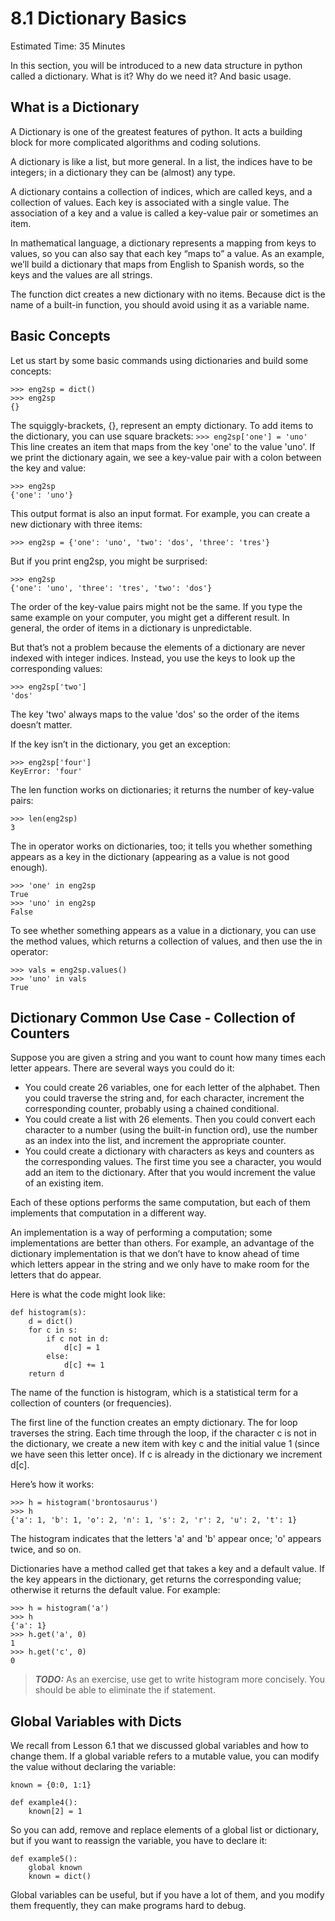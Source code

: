 # 8.1 Dictionary Basics

Estimated Time: 35 Minutes

In this section, you will be introduced to a new data structure in python called a dictionary. What is it? Why do we need it? And basic usage.

## What is a Dictionary 
A Dictionary is one of the greatest features of python. It acts a building block for more complicated algorithms and coding solutions.

A dictionary is like a list, but more general. In a list, the indices have to be integers; in a dictionary they can be (almost) any type.

A dictionary contains a collection of indices, which are called keys, and a collection of values. Each key is associated with a single value. The association of a key and a value is called a key-value pair or sometimes an item.

In mathematical language, a dictionary represents a mapping from keys to values, so you can also say that each key “maps to” a value. As an example, we’ll build a dictionary that maps from English to Spanish words, so the keys and the values are all strings.

The function dict creates a new dictionary with no items. Because dict is the name of a built-in function, you should avoid using it as a variable name.

## Basic Concepts
Let us start by some basic commands using dictionaries and build some concepts:
```
>>> eng2sp = dict()
>>> eng2sp
{}
```

The squiggly-brackets, {}, represent an empty dictionary. To add items to the dictionary, you can use square brackets: `>>> eng2sp['one'] = 'uno'`
This line creates an item that maps from the key 'one' to the value 'uno'. If we print the dictionary again, we see a key-value pair with a colon between the key and value:

```
>>> eng2sp
{'one': 'uno'}
```

This output format is also an input format. For example, you can create a new dictionary with three items:
```
>>> eng2sp = {'one': 'uno', 'two': 'dos', 'three': 'tres'}
```
But if you print eng2sp, you might be surprised:
```
>>> eng2sp
{'one': 'uno', 'three': 'tres', 'two': 'dos'}
```

The order of the key-value pairs might not be the same. If you type the same example on your computer, you might get a different result. In general, the order of items in a dictionary is unpredictable.

But that’s not a problem because the elements of a dictionary are never indexed with integer indices. Instead, you use the keys to look up the corresponding values:
```
>>> eng2sp['two']
'dos'
```
The key 'two' always maps to the value 'dos' so the order of the items doesn’t matter.

If the key isn’t in the dictionary, you get an exception:
```
>>> eng2sp['four']
KeyError: 'four'
```
The len function works on dictionaries; it returns the number of key-value pairs:
```
>>> len(eng2sp)
3
```

The in operator works on dictionaries, too; it tells you whether something appears as a key in the dictionary (appearing as a value is not good enough).
```
>>> 'one' in eng2sp
True
>>> 'uno' in eng2sp
False
```

To see whether something appears as a value in a dictionary, you can use the method values, which returns a collection of values, and then use the in operator:
```
>>> vals = eng2sp.values()
>>> 'uno' in vals
True
```

## Dictionary Common Use Case - Collection of Counters 
Suppose you are given a string and you want to count how many times each letter appears. There are several ways you could do it:

- You could create 26 variables, one for each letter of the alphabet. Then you could traverse the string and, for each character, increment the corresponding counter, probably using a chained conditional.
- You could create a list with 26 elements. Then you could convert each character to a number (using the built-in function ord), use the number as an index into the list, and increment the appropriate counter.
- You could create a dictionary with characters as keys and counters as the corresponding values. The first time you see a character, you would add an item to the dictionary. After that you would increment the value of an existing item.

Each of these options performs the same computation, but each of them implements that computation in a different way.

An implementation is a way of performing a computation; some implementations are better than others. For example, an advantage of the dictionary implementation is that we don’t have to know ahead of time which letters appear in the string and we only have to make room for the letters that do appear.

Here is what the code might look like:
```
def histogram(s):
    d = dict()
    for c in s:
        if c not in d:
            d[c] = 1
        else:
            d[c] += 1
    return d
```
The name of the function is histogram, which is a statistical term for a collection of counters (or frequencies).

The first line of the function creates an empty dictionary. The for loop traverses the string. Each time through the loop, if the character c is not in the dictionary, we create a new item with key c and the initial value 1 (since we have seen this letter once). If c is already in the dictionary we increment d[c].

Here’s how it works:
```
>>> h = histogram('brontosaurus')
>>> h
{'a': 1, 'b': 1, 'o': 2, 'n': 1, 's': 2, 'r': 2, 'u': 2, 't': 1}
```
The histogram indicates that the letters 'a' and 'b' appear once; 'o' appears twice, and so on.

Dictionaries have a method called get that takes a key and a default value. If the key appears in the dictionary, get returns the corresponding value; otherwise it returns the default value. For example:
```
>>> h = histogram('a')
>>> h
{'a': 1}
>>> h.get('a', 0)
1
>>> h.get('c', 0)
0
```

> **_TODO:_** As an exercise, use get to write histogram more concisely. You should be able to eliminate the if statement.

## Global Variables with Dicts
We recall from Lesson 6.1 that we discussed global variables and how to change them. If a global variable refers to a mutable value, you can modify the value without declaring the variable:

```
known = {0:0, 1:1}

def example4():
    known[2] = 1
```
So you can add, remove and replace elements of a global list or dictionary, but if you want to reassign the variable, you have to declare it:
```
def example5():
    global known
    known = dict()
```
Global variables can be useful, but if you have a lot of them, and you modify them frequently, they can make programs hard to debug.